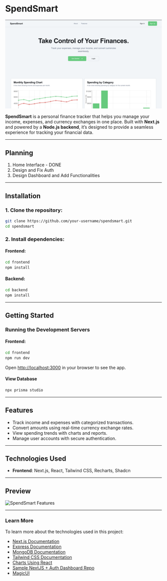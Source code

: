 # **SpendSmart**

![SpendSmart Dashboard](/frontend/public/image.png)

**SpendSmart** is a personal finance tracker that helps you manage your income, expenses, and currency exchanges in one place. Built with **Next.js** and powered by a **Node.js backend**, it’s designed to provide a seamless experience for tracking your financial data.

---

## Planning

1. Home Interface - DONE
2. Design and Fix Auth
3. Design Dashboard and Add Functionalities

---
## **Installation**

### 1. Clone the repository:
```bash
git clone https://github.com/your-username/spendsmart.git
cd spendsmart
```

### 2. Install dependencies:

#### **Frontend**:
```bash
cd frontend
npm install
```

#### **Backend**:
```bash
cd backend
npm install
```

---

## **Getting Started**

### **Running the Development Servers**

#### **Frontend**:
```bash
cd frontend
npm run dev
```

Open [http://localhost:3000](http://localhost:3000) in your browser to see the app.

#### **View Database**

```bash
npx prisma studio
```

<!-- #### **Backend**:
```bash
cd backend
npm run dev
```

The backend will run on [http://localhost:5000](http://localhost:5000). -->

---

## **Features**

- Track income and expenses with categorized transactions.
- Convert amounts using real-time currency exchange rates.
- View spending trends with charts and reports.
- Manage user accounts with secure authentication.

---

## **Technologies Used**

- **Frontend**: Next.js, React, Tailwind CSS, Recharts, Shadcn
<!-- - **Backend**: Node.js, Express, MongoDB -->
<!-- - **APIs**: ExchangeRate-API for real-time currency conversions -->

---

<!-- ## **How to Contribute**

1. Fork this repository.
2. Create a feature branch:
   ```bash
   git checkout -b feature-name
   ```
3. Commit your changes:
   ```bash
   git commit -m "Add your message here"
   ```
4. Push to your branch:
   ```bash
   git push origin feature-name
   ```
5. Open a pull request.

--- -->

<!-- ## **Deploy**

You can deploy the app using **Vercel** for the frontend and **Render** or **Heroku** for the backend.

--- -->

## **Preview**
![SpendSmart Features](/SpendSmart/frontend/public/image.png)

---

### **Learn More**

To learn more about the technologies used in this project:
- [Next.js Documentation](https://nextjs.org/docs)
- [Express Documentation](https://expressjs.com/)
- [MongoDB Documentation](https://www.mongodb.com/docs/)
- [Tailwind CSS Documentation](https://tailwindcss.com/docs)
- [Charts Using React](https://github.com/nisabmohd/charts-react-shadcn)
- [Sample NextJS + Auth Dashboard Repo](https://github.com/jaymehta002/AuthCraft)
- [MagicUI](https://magicui.design/)